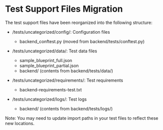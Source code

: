 # Test Support Files Migration

The test support files have been reorganized into the following structure:

- /tests/uncategorized/config/: Configuration files
  - backend_conftest.py (moved from backend/tests/conftest.py)

- /tests/uncategorized/data/: Test data files
  - sample_blueprint_full.json
  - sample_blueprint_partial.json
  - backend/ (contents from backend/tests/data/)

- /tests/uncategorized/requirements/: Test requirements
  - backend-requirements-test.txt

- /tests/uncategorized/logs/: Test logs
  - backend/ (contents from backend/tests/logs/)

Note: You may need to update import paths in your test files to reflect these new locations.
